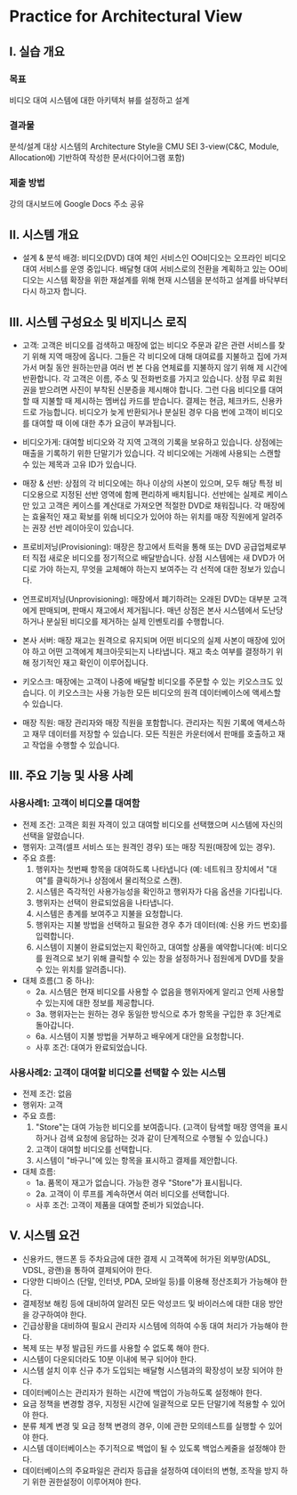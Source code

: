 # Practice for Architectural View

## I. 실습 개요
### 목표
비디오 대여 시스템에 대한 아키텍처 뷰를 설정하고 설계

### 결과물
분석/설계 대상 시스템의 Architecture Style을 CMU SEI 3-view(C&C, Module, Allocation에) 기반하여 작성한 문서(다이어그램 포함)

### 제출 방법
강의 대시보드에 Google Docs 주소 공유

## II. 시스템 개요
* 설계 & 분석 배경: 비디오(DVD) 대여 체인 서비스인 OO비디오는 오프라인 비디오 대여 서비스를 운영 중입니다. 배달형 대여 서비스로의 전환을 계획하고 있는 OO비디오는 시스템 확장을 위한 재설계를 위해 현재 시스템을 분석하고 설계를 바닥부터 다시 하고자 합니다.

## III. 시스템 구성요소 및 비지니스 로직
* 고객: 고객은 비디오를 검색하고 매장에 없는 비디오 주문과 같은 관련 서비스를 찾기 위해 지역 매장에 옵니다. 그들은 각 비디오에 대해 대여료를 지불하고 집에 가져 가서 며칠 동안 원하는만큼 여러 번 본 다음 연체료를 지불하지 않기 위해 제 시간에 반환합니다. 각 고객은 이름, 주소 및 전화번호를 가지고 있습니다. 상점 무료 회원권을 받으려면 사진이 부착된 신분증을 제시해야 합니다. 그런 다음 비디오를 대여할 때 지불할 때 제시하는 멤버십 카드를 받습니다. 결제는 현금, 체크카드, 신용카드로 가능합니다. 비디오가 늦게 반환되거나 분실된 경우 다음 번에 고객이 비디오를 대여할 때 이에 대한 추가 요금이 부과됩니다.

* 비디오가게: 대여할 비디오와 각 지역 고객의 기록을 보유하고 있습니다. 상점에는 매출을 기록하기 위한 단말기가 있습니다. 각 비디오에는 거래에 사용되는 스캔할 수 있는 제목과 고유 ID가 있습니다.

* 매장 & 선반: 상점의 각 비디오에는 하나 이상의 사본이 있으며, 모두 해당 특정 비디오용으로 지정된 선반 영역에 함께 편리하게 배치됩니다. 선반에는 실제로 케이스만 있고 고객은 케이스를 계산대로 가져오면 적절한 DVD로 채워집니다. 각 매장에는 효율적인 재고 확보를 위해 비디오가 있어야 하는 위치를 매장 직원에게 알려주는 권장 선반 레이아웃이 있습니다.

* 프로비저닝(Provisioning): 매장은 창고에서 트럭을 통해 또는 DVD 공급업체로부터 직접 새로운 비디오를 정기적으로 배달받습니다. 상점 시스템에는 새 DVD가 어디로 가야 하는지, 무엇을 교체해야 하는지 보여주는 각 선적에 대한 정보가 있습니다.

* 언프로비저닝(Unprovisioning): 매장에서 폐기하려는 오래된 DVD는 대부분 고객에게 판매되며, 판매시 재고에서 제거됩니다. 매년 상점은 본사 시스템에서 도난당하거나 분실된 비디오를 제거하는 실제 인벤토리를 수행합니다.
* 본사 서버: 매장 재고는 원격으로 유지되며 어떤 비디오의 실제 사본이 매장에 있어야 하고 어떤 고객에게 체크아웃되는지 나타냅니다. 재고 축소 여부를 결정하기 위해 정기적인 재고 확인이 이루어집니다.
* 키오스크: 매장에는 고객이 나중에 배달할 비디오를 주문할 수 있는 키오스크도 있습니다. 이 키오스크는 사용 가능한 모든 비디오의 원격 데이터베이스에 액세스할 수 있습니다.
* 매장 직원: 매장 관리자와 매장 직원을 포함합니다. 관리자는 직원 기록에 액세스하고 재무 데이터를 저장할 수 있습니다. 모든 직원은 카운터에서 판매를 호출하고 재고 작업을 수행할 수 있습니다.

## III. 주요 기능 및 사용 사례

### 사용사례1: 고객이 비디오를 대여함
* 전제 조건: 고객은 회원 자격이 있고 대여할 비디오를 선택했으며 시스템에 자신의 선택을 알렸습니다.
* 행위자: 고객(셀프 서비스 또는 원격인 경우) 또는 매장 직원(매장에 있는 경우).
* 주요 흐름:
  1.	행위자는 첫번째 항목을 대여하도록 나타냅니다 (예: 네트워크 장치에서 "대여"를 클릭하거나 상점에서 물리적으로 스캔).
  2.	시스템은 즉각적인 사용가능성을 확인하고 행위자가 다음 옵션을 기다립니다.
  3.	행위자는 선택이 완료되었음을 나타냅니다.
  4.	시스템은 총계를 보여주고 지불을 요청합니다.
  5.	행위자는 지불 방법을 선택하고 필요한 경우 추가 데이터(예: 신용 카드 번호)를 입력합니다.
  6.	시스템이 지불이 완료되었는지 확인하고, 대여할 상품을 예약합니다(예: 비디오를 원격으로 보기 위해 클릭할 수 있는 창을 설정하거나 점원에게 DVD를 찾을 수 있는 위치를 알려줍니다).
* 대체 흐름(그 중 하나):
  * 2a. 시스템은 현재 비디오를 사용할 수 없음을 행위자에게 알리고 언제 사용할 수 있는지에 대한 정보를 제공합니다.
  * 3a. 행위자는는 원하는 경우 동일한 방식으로 추가 항목을 구입한 후 3단계로 돌아갑니다.
  * 6a. 시스템이 지불 방법을 거부하고 배우에게 대안을 요청합니다.
  * 사후 조건: 대여가 완료되었습니다.

### 사용사례2: 고객이 대여할 비디오를 선택할 수 있는 시스템
* 전제 조건: 없음
* 행위자: 고객
* 주요 흐름:
  1.	"Store"는 대여 가능한 비디오를 보여줍니다. (고객이 탐색할 매장 영역을 표시하거나 검색 요청에 응답하는 것과 같이 단계적으로 수행될 수 있습니다.)
  2.	고객이 대여할 비디오를 선택합니다.
  3.	시스템이 "바구니"에 있는 항목을 표시하고 결제를 제안합니다.
* 대체 흐름:
  * 1a. 품목이 재고가 없습니다. 가능한 경우 "Store"가 표시됩니다.
  * 2a. 고객이 이 루프를 계속하면서 여러 비디오를 선택합니다.
  * 사후 조건: 고객이 제품을 대여할 준비가 되었습니다.


## V. 시스템 요건
* 신용카드, 핸드폰 등 주차요금에 대한 결제 시 고객쪽에 허가된 외부망(ADSL, VDSL, 광랜)을 통하여 결제되어야 한다.
* 다양한 디바이스 (단말, 인터넷, PDA, 모바일 등)를 이용해 정산조회가 가능해야 한다. 
* 결제정보 해킹 등에 대비하여 알려진 모든 악성코드 및 바이러스에 대한 대응 방안을 강구하여야 한다.
* 긴급상황을 대비하여 필요시 관리자 시스템에 의하여 수동 대여 처리가 가능해야 한다. 
* 복제 또는 부정 발급된 카드를 사용할 수 없도록 해야 한다.
* 시스템이 다운되더라도 10분 이내에 복구 되어야 한다.
* 시스템 설치 이후 신규 추가 도입되는 배달형 시스템과의 확장성이 보장 되어야 한다. 
* 데이터베이스는 관리자가 원하는 시간에 백업이 가능하도록 설정해야 한다.
* 요금 정책을 변경할 경우, 지정된 시간에 일괄적으로 모든 단말기에 적용할 수 있어야 한다.
* 분류 체계 변경 및 요금 정책 변경의 경우, 이에 관한 모의테스트를 실행할 수 있어야 한다.
* 시스템 데이터베이스는 주기적으로 백업이 될 수 있도록 백업스케줄을 설정해야 한다. 
* 데이터베이스의 주요파일은 관리자 등급을 설정하여 데이터의 변형, 조작을 방지 하기 위한 권한설정이 이루어져야 한다.
